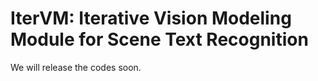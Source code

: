 # IterVM: Iterative Vision Modeling Module for Scene Text Recognition
We will release the codes soon. 
